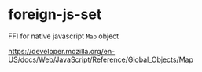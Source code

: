 # foreign-js-set

FFI for native javascript `Map` object

https://developer.mozilla.org/en-US/docs/Web/JavaScript/Reference/Global_Objects/Map
